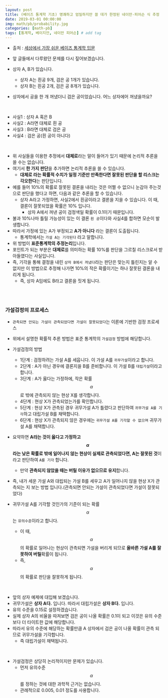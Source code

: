 ```yaml
---
layout: post
title: (베이즈 통계학 기초) 명쾌하고 엄밀하지만 쓸 데가 한정된 네이만-피어슨 식 추정
date: 2019-03-01 00:00:00
img: math/pb/probability.jpg
categories: [math-pb] 
tags: [통계학, 베이지안, 네이만 피어슨] # add tag
---
```


+ 출처 : [세상에서 가장 쉬운 베이즈 통계학 입문](https://www.aladin.co.kr/shop/wproduct.aspx?ItemId=103947200)

+ 앞 글들에서 다루왔던 문제를 다시 짚어보겠습니다.
+ 상자 A, B가 있습니다.
    + 상자 A는 흰공 9개, 검은 공 1개가 있습니다.
    + 상자 B는 흰공 2개, 검은 공 8개가 있습니다.
+ 상자에서 공을 한 개 꺼냈더니 검은 공이었습니다. 어느 상자에어 꺼냈을까요?

<br>

+ 사실1 : 상자 A 혹은 B
+ 사실2 : A라면 대체로 흰 공
+ 사실3 : B라면 대체로 검은 공
+ 사실4 : 검은 공(흰 공이 아니다)

<br>

+ 위 사실들을 이용한 추정에서 **대체로**라는 말이 들어가 있기 때문에 논리적 추론을 쓸 수는 없습니다.
+ 여기서 **한 가지 판단**을 추가하면 논리적 추론을 쓸 수 있습니다.
    + **대체로 라는 확률적 수치가 일정 기준만 만족한다면 잘못된 판단을 할 리스크는 각오한다**는 판단입니다.
+ 예를 들어 10%의 확률로 잘못된 결론을 내리는 것은 어쩔 수 없으니 눈감아 주는것으로 판단을 했다고 하면, 다음과 같은 추론을 할 수 있습니다.
    + 상자 A라고 가정하면, 사실2에서 흰공이라고 결론을 지을 수 있습니다. 이 때, 결론이 잘못되었을 확률은 10% 입니다.
        + 상자 A에서 꺼낸 공이 검정색일 확률이 0.1이기 때문입니다.
+ 불과 10%나마 틀릴 가능성이 있는 이 결론 `흰 공`이다와 사실4를 합하면 모순이 발생합니다.
+ 따라서 가정에 있는 A가 부정되고 **A가 아니다** 라는 결론이 도출됩니다.
    + 통계학에서는 `가설 A는 기각된다` 라고 말합니다.
+ 위 방법이 **표준통계학의 추정논리**입니다.
+ 포인트가 되는 부분은 **대체로**를 의미하는 확률 10%를 판단을 그르칠 리스크로서 받아들였다는 사실입니다.
+ 즉, 기각을 통해 결정을 내린 `상자 B에서 꺼냈다`라는 판단은 맞는지 틀린지는 알 수 없지만 이 방법으로 추정해 나가면 10%의 작은 확률이기는 하나 잘못된 결론을 내리게 됩니다.
    + 즉, 상자 A임에도 B라고 결론을 짓게 됩니다.
    
<br><br>

### 가설검정의 프로세스

+ `관측되면 안되는 가설이 관측되었다면 가설이 잘못되었다`는 이론에 기반한 검정 프로세스

+ 위에서 설명한 확률적 추론 방법은 표준 통계학의 `가설검정` 방법에 해당합니다.
+ 가설검정의 방법
    + 1단계 : 검정하려는 가설 A를 세웁니다. 이 가설 A를 `귀무가설`이라고 합니다.
    + 2단계 : A가 아닌 경우에 결론지을 B를 준비합니다. 이 가설 B를 `대립가설`이라고 합니다.
    + 3단계 : A가 옳다는 가정하에, 작은 확률 $$ \alpha $$로 밖에 관측되지 않는 현상 X를 생각합니다.
    + 4단계 : 현상 X가 관측되었는가를 확인합니다.
    + 5단계 : 현상 X가 관측된 경우 귀무가설 A가 틀렸다고 판단하여 `귀무가설 A를 기각`하고 대립가설 B를 채택합니다.
    + 6단계 : 현상 X가 관측되지 않은 경우에는 `귀무가설 A를 기각할 수 없으며` 귀무가설 A를 채택합니다.
+ 요약하면 **A라는 것이 옳다고 가정하고 $$ \alpha $$라는 낮은 확률로 밖에 일어나지 않는 현상이 실제로 관측되었다면, A는 잘못된 것**이라고 판단하여 `A를 기각` 합니다.
    + 만약 **관측되지 않았을 때는 버릴 이유가 없으므로 유지**합니다.
+ 즉, 내가 세운 가설 A와 대립되는 가설 B를 세우고 A가 일어나지 않을 현상 X가 관측되는 지 보는 방법 입니다.(관측되면 안되는 가설이 관측되었다면 가설이 잘못되었다)
+ 귀무가설 A를 기각할 것인가의 기준이 되는 확률 $$ \alpha $$는 `유의수준`이라고 합니다. 
    + 이 때, $$ \alpha $$의 확률로 일어나는 현상이 관측되면 가설을 버리게 되므로 **올바른 가설 A를 잘못하여 버릴**확률이 됩니다.
    + 즉, $$ \alpha $$의 확률로 판단을 잘못하게 됩니다. 
    
<br>

+ 앞의 상자 예제에 대입해 보겠습니다.
+ 귀무가설은 **상자 A다.** 입니다. 따라서 대립가설은 **상자 B다.** 입니다.
+ 유의 수준을 0.15로 설정하겠습니다.
+ 실제 상자 A의 비율을 따져보면 검은 공이 나올 확률은 0.1이 되고 이것은 유의 수준보다 더 타이트한 값에 해당합니다.
+ 따라서 유의 수준에 해당하는 확률만큼 A 상자에서 검은 공이 나올 확률이 관측 되므로 귀무가설을 기각합니다.
    + 즉 대립가설이 채택됩니다.
    
<br>

+ 가설검정은 상당히 논리적이지만 문제가 있습니다.
    + 먼저 유의수준 $$ \alpha $$를 정하는 것에 대한 과학적 근거는 없습니다.
    + 관례적으로 0.005, 0.01 정도를 사용합니다.